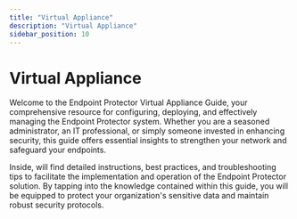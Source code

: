 ```yaml
---
title: "Virtual Appliance"
description: "Virtual Appliance"
sidebar_position: 10
---
```


# Virtual Appliance

Welcome to the Endpoint Protector Virtual Appliance Guide, your comprehensive resource for
configuring, deploying, and effectively managing the Endpoint Protector system. Whether you are a
seasoned administrator, an IT professional, or simply someone invested in enhancing security, this
guide offers essential insights to strengthen your network and safeguard your endpoints.

Inside, will find detailed instructions, best practices, and troubleshooting tips to facilitate the
implementation and operation of the Endpoint Protector solution. By tapping into the knowledge
contained within this guide, you will be equipped to protect your organization's sensitive data and
maintain robust security protocols.

